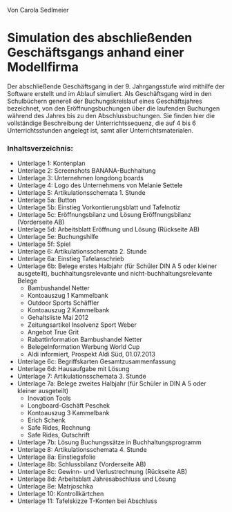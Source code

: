 Von Carola Sedlmeier

# Simulation des abschließenden Geschäftsgangs anhand einer Modellfirma
Der abschließende Geschäftsgang in der 9. Jahrgangsstufe wird mithilfe der Software erstellt und im Ablauf simuliert. Als Geschäftsgang wird in den Schulbüchern generell der Buchungskreislauf eines Geschäftsjahres bezeichnet, von den Eröffnungsbuchungen über die laufenden Buchungen während des Jahres bis zu den Abschlussbuchungen. Sie finden hier die vollständige Beschreibung der Unterrichtssequenz, die auf 4 bis 6 Unterrichtsstunden angelegt ist, samt aller Unterrichtsmaterialen.


### Inhaltsverzeichnis:

* Unterlage 1: Kontenplan
* Unterlage 2: Screenshots BANANA-Buchhaltung
* Unterlage 3: Unternehmen longdong boards
* Unterlage 4: Logo des Unternehmens von Melanie Settele
* Unterlage 5: Artikulationsschemata 1. Stunde
* Unterlage 5a: Button
* Unterlage 5b: Einstieg Vorkontierungsblatt und Tafelnotiz
* Unterlage 5c: Eröffnungsbilanz und Lösung Eröffnungsbilanz (Vorderseite AB)
* Unterlage 5d: Arbeitsblatt Eröffnung und Lösung (Rückseite AB)
* Unterlage 5e: Buchungshilfe
* Unterlage 5f: Spiel
* Unterlage 6: Artikulationsschemata 2. Stunde
* Unterlage 6a: Einstieg Tafelanschrieb
* Unterlage 6b: Belege erstes Halbjahr (für Schüler DIN A 5 oder kleiner ausgeteilt), buchhaltungsrelevante und nicht-buchhaltungsrelevante Belege
  * Bambushandel Netter
  * Kontoauszug 1 Kammelbank
  * Outdoor Sports Schäffler
  * Kontoauszug 2 Kammelbank
  * Gehaltsliste Mai 2012
  * Zeitungsartikel Insolvenz Sport Weber
  * Angebot True Grit
  * Rabattinformation Bambushandel Netter
  * BelegeInformation Werbung World Cup
  * Aldi informiert, Prospekt Aldi Süd, 01.07.2013
* Unterlage 6c: Begriffskarten Gesamtzusammenfassung
* Unterlage 6d: Hausaufgabe mit Lösung
* Unterlage 7: Artikulationsschemata 3. Stunde
* Unterlage 7a: Belege zweites Halbjahr (für Schüler in DIN A 5 oder kleiner ausgeteilt)
  * Inovation Tools
  * Longboard-Gschäft Peschek
  * Kontoauszug 3 Kammelbank
  * Erich Schenk
  * Safe Rides, Rechnung
  * Safe Rides, Gutschrift
* Unterlage 7b: Lösung Buchungssätze in Buchhaltungsprogramm
* Unterlage 8: Artikulationsschemata 4. Stunde
* Unterlage 8a: Einstiegsfolie
* Unterlage 8b: Schlussbilanz (Vorderseite AB)
* Unterlage 8c: Gewinn- und Verlustrechnung (Rückseite AB)
* Unterlage 8d: Arbeitsblatt Jahresabschluss und Lösung
* Unterlage 8e: Matrjoschka
* Unterlage 10: Kontrollkärtchen
* Unterlage 11: Tafelskizze T-Konten bei Abschluss

